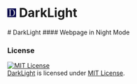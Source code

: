 <h1> <img src="https://github.com/MinhasKamal/DarkLight/raw/master/res/darklight-icon.png" width="20" height=auto /> DarkLight </h1>
# DarkLight
#### Webpage in Night Mode

### License
<a rel="license" href="https://opensource.org/licenses/MIT"><img alt="MIT License" src="https://cloud.githubusercontent.com/assets/5456665/18950087/fbe0681a-865f-11e6-9552-e59d038d5913.png" width="60em" height=auto/></a><br/><a href="https://github.com/MinhasKamal/DarkLight">DarkLight</a> is licensed under <a rel="license" href="https://opensource.org/licenses/MIT">MIT License</a>.
